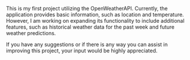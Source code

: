 This is my first project utilizing the OpenWeatherAPI. Currently, the application provides basic information, such as location and temperature. However, I am working on expanding its functionality to include additional features, such as historical weather data for the past week and future weather predictions.

If you have any suggestions or if there is any way you can assist in improving this project, your input would be highly appreciated.
